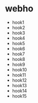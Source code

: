 # webho

* hook1
* hook2
* hook3
* hook4
* hook5
* hook6
* hook7
* hook8
* hook9
* hook10
* hook11
* hook12
* hook13
* hook14
* hook15